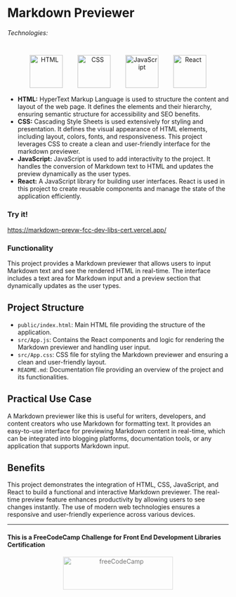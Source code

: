 # Markdown Previewer

###### Technologies:
<p align="center">
<img src="https://img.icons8.com/color/75/000000/html-5.png" width="75" height="75" alt="HTML" style="margin: 10px 15px 0 15px;" />
<img src="https://img.icons8.com/color/75/000000/css3.png" width="75" height="75" alt="CSS" style="margin: 10px 15px 0 15px;" />
<img src="https://img.icons8.com/color/75/000000/javascript.png" width="75" height="75" alt="JavaScript" style="margin: 10px 15px 0 15px;" />
<img src="https://img.icons8.com/color/75/000000/react-native.png" width="75" height="75" alt="React" style="margin: 10px 15px 0 15px;" />
</p>

- **HTML:** HyperText Markup Language is used to structure the content and layout of the web page. It defines the elements and their hierarchy, ensuring semantic structure for accessibility and SEO benefits.
- **CSS:** Cascading Style Sheets is used extensively for styling and presentation. It defines the visual appearance of HTML elements, including layout, colors, fonts, and responsiveness. This project leverages CSS to create a clean and user-friendly interface for the markdown previewer.
- **JavaScript:** JavaScript is used to add interactivity to the project. It handles the conversion of Markdown text to HTML and updates the preview dynamically as the user types.
- **React:** A JavaScript library for building user interfaces. React is used in this project to create reusable components and manage the state of the application efficiently.

### Try it!
https://markdown-prevw-fcc-dev-libs-cert.vercel.app/

### Functionality

This project provides a Markdown previewer that allows users to input Markdown text and see the rendered HTML in real-time. The interface includes a text area for Markdown input and a preview section that dynamically updates as the user types.

## Project Structure

- `public/index.html`: Main HTML file providing the structure of the application.
- `src/App.js`: Contains the React components and logic for rendering the Markdown previewer and handling user input.
- `src/App.css`: CSS file for styling the Markdown previewer and ensuring a clean and user-friendly layout.
- `README.md`: Documentation file providing an overview of the project and its functionalities.

## Practical Use Case

A Markdown previewer like this is useful for writers, developers, and content creators who use Markdown for formatting text. It provides an easy-to-use interface for previewing Markdown content in real-time, which can be integrated into blogging platforms, documentation tools, or any application that supports Markdown input.

## Benefits

This project demonstrates the integration of HTML, CSS, JavaScript, and React to build a functional and interactive Markdown previewer. The real-time preview feature enhances productivity by allowing users to see changes instantly. The use of modern web technologies ensures a responsive and user-friendly experience across various devices.

---
#### This is a FreeCodeCamp Challenge for Front End Development Libraries Certification
<p align="center">
<img src="https://cdn.freecodecamp.org/platform/universal/fcc_primary.svg" width="250" height="75" alt="freeCodeCamp" style="margin: 0 15px; opacity: 0.6" />
</p>

